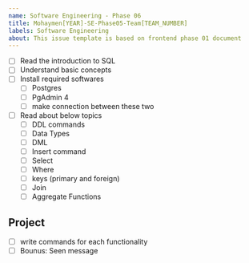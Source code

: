 ```yaml
---
name: Software Engineering - Phase 06
title: Mohaymen[YEAR]-SE-Phase05-Team[TEAM_NUMBER]
labels: Software Engineering
about: This issue template is based on frontend phase 01 document
---
```


-   [ ] Read the introduction to SQL
-   [ ] Understand basic concepts
-   [ ] Install required softwares
    -   [ ] Postgres
    -   [ ] PgAdmin 4
    -   [ ] make connection between these two

-   [ ] Read about below topics
    -   [ ] DDL commands
    -   [ ] Data Types
    -   [ ] DML
    -   [ ] Insert command
    -   [ ] Select
    -   [ ] Where
    -   [ ] keys (primary and foreign)
    -   [ ] Join
    -   [ ] Aggregate Functions

## Project

-   [ ] write commands for each functionality
-   [ ] Bounus: Seen message
